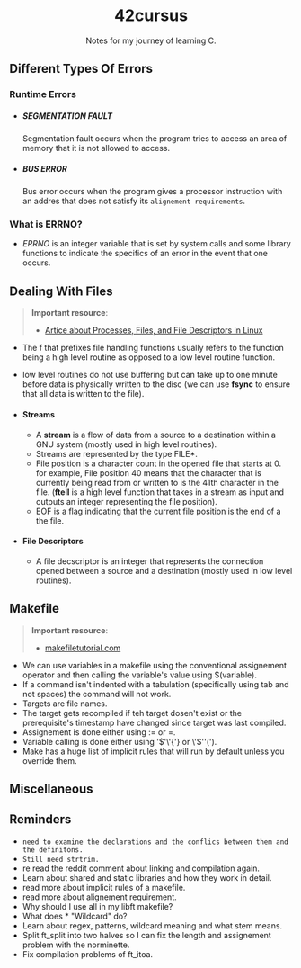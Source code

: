 <h1 align="center" ><strong>42cursus</strong></h1>
<p align="center" >Notes for my journey of learning C.</p>

## **Different Types Of Errors**

### Runtime Errors

- ##### SEGMENTATION FAULT
  Segmentation fault occurs when the program tries to access an area of memory that it is not allowed to access.
- ##### BUS ERROR
  Bus error occurs when the program gives a processor instruction with an addres that does not satisfy its `alignement requirements`.

### What is ERRNO?

- _ERRNO_ is an integer variable that is set by system calls and some library functions to indicate the specifics of an error in the event that one occurs.

## **Dealing With Files**

> **Important resource**:
>
> - [Artice about Processes, Files, and File Descriptors in Linux](https://medium.com/geekculture/developer-diaries-processes-files-and-file-descriptors-in-linux-ebf007fb78f8)

- The f that prefixes file handling functions usually refers to the function being a high level routine as opposed to a low level routine function.
- low level routines do not use buffering but can take up to one minute before data is physically written to the disc (we can use **fsync** to ensure that all data is written to the file).

- #### **Streams**
  - A **stream** is a flow of data from a source to a destination within a GNU system (mostly used in high level routines).
  - Streams are represented by the type FILE\*.
  - File position is a character count in the opened file that starts at 0. for example, File position 40 means that the character that is currently being read from or written to is the 41th character in the file. (**ftell** is a high level function that takes in a stream as input and outputs an integer representing the file position).
  - EOF is a flag indicating that the current file position is the end of a the file.
- #### **File Descriptors**
  - A file decscriptor is an integer that represents the connection opened between a source and a destination (mostly used in low level routines).

## **Makefile**

> **Important resource**:
>
> - [makefiletutorial.com](https://makefiletutorial.com)

- We can use variables in a makefile using the conventional assignement operator and then calling the variable's value using $(variable).
- If a command isn't indented with a tabulation (specifically using tab and not spaces) the command will not work.
- Targets are file names.
- The target gets recompiled if teh target dosen't exist or the prerequisite's timestamp have changed since target was last compiled.
- Assignement is done either using := or =.
- Variable calling is done either using \'$'\'{'} or \'$'\'(').
- Make has a huge list of implicit rules that will run by default unless you override them.

## **Miscellaneous**

## **Reminders**

- `need to examine the declarations and the conflics between them and the definitons.`
- `Still need strtrim.`
- re read the reddit comment about linking and compilation again.
- Learn about shared and static libraries and how they work in detail.
- read more about implicit rules of a makefile.
- read more about alignement requirement.
- Why should I use all in my libft makefile?
- What does \* "Wildcard" do?
- Learn about regex, patterns, wildcard meaning and what stem means.
- Split ft_split into two halves so I can fix the length and assignement problem with the norminette.
- Fix compilation problems of ft_itoa.
